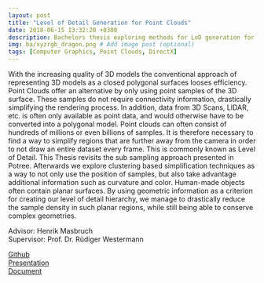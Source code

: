 ```yaml
---
layout: post
title: "Level of Detail Generation for Point Clouds"
date: 2018-06-15 13:32:20 +0300
description: Bachelors thesis exploring methods for LoD generation for point clouds # Add post description (optional)
img: ba/xyzrgb_dragon.png # Add image post (optional)
tags: [Computer Graphics, Point Clouds, DirectX]
---
```


With the increasing quality of 3D models the conventional approach of representing 3D
models as a closed polygonal surfaces looses efficiency. Point Clouds offer an alternative
by only using point samples of the 3D surface. These samples do not require connectivity
information, drastically simplifying the rendering process. In addition, data from 3D
Scans, LIDAR, etc. is often only available as point data, and would otherwise have to
be converted into a polygonal model. Point clouds can often consist of hundreds of
millions or even billions of samples. It is therefore necessary to find a way to simplify
regions that are further away from the camera in order to not draw an entire dataset
every frame. This is commonly known as Level of Detail.
This Thesis revisits the sub sampling approach presented in Potree. Afterwards we
explore clustering based simplification techniques as a way to not only use the position
of samples, but also take advantage additional information such as curvature and color.
Human-made objects often contain planar surfaces. By using geometric information as
a criterion for creating our level of detail hierarchy, we manage to drastically reduce
the sample density in such planar regions, while still being able to conserve complex
geometries.


Advisor: Henrik Masbruch<br>
Supervisor: Prof. Dr. Rüdiger Westermann <br>

[Github](https://github.com/Mirjang/BA_PointClouds)<br>
[Presentation](https://mirjang.github.io/assets/radner_ba_points_pres.pdf)<br>
[Document](https://mirjang.github.io/assets/radner_ba_points.pdf)<br>
